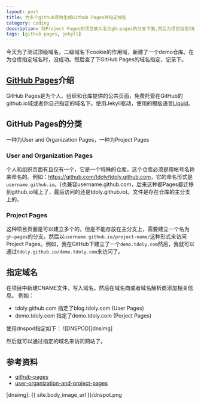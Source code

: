 ```yaml
---
layout: post
title: 为多个github项目生成Github Pages并指定域名
category: coding
description: 将Project Pages的项目放入名为gh-pages的分支下面,然后为项目指定CNAME即可
tags: [github pages, jekyll]
---
```


今天为了测试顶级域名，二级域名下cookie的作用域，新建了一个demo仓库。在为仓库指定域名时，没成功。然后查了下GitHub Pages的域名指定，记录下。

## [GitHub Pages][github-pages]介绍

GitHub Pages是为个人、组织和仓库提供的公共页面，免费托管在GitHub的github.io域或者你自己指定的域名下。使用Jekyll驱动，使用的模版语言[Liquid][liquid]。


## GitHub Pages的分类

一种为User and Organization Pages，一种为Project Pages

### User and Organization Pages

个人和组织页面有且仅有一个，它是一个特殊的仓库。这个仓库必须是用帐号名称来命名的。例如：<https://github.com/tdoly/tdoly.github.com>，它的命名形式是`username.github.io`。(也兼容username.github.com，后来这种都Pages都迁移到github.io域上了，最后访问的还是tdoly.github.io)。文件是存在仓库的主分支上的。

### Project Pages

这种项目页面是可以建立多个的，但是不能存放在主分支上，需要建立一个名为`gh-pages`的分支。然后以`username.github.io/project-name/`这种形式来访问Project Pages。例如，我在GitHub下建立了一个`demo.tdoly.com`然后，我就可以通过`tdoly.github.io/demo.tdoly.com`来访问了。

## 指定域名

在项目中新建CNAME文件，写入域名。然后在域名商或者域名解析商添加相关信息。
例如：

* tdoly.github.com 指定了blog.tdoly.com (User Pages)
* demo.tdoly.com 指定了demo.tdoly.com (Porject Pages)

使用dnspod指定如下：
![DNSPOD][dnsimg]

然后就可以通过指定的域名来访问网站了。

## 参考资料
 
 * [github-pages][github-pages]
 * [user-organization-and-project-pages][github-pages2]

[github-pages]: http://jekyllrb.com/docs/github-pages/
[github-pages2]: https://help.github.com/articles/user-organization-and-project-pages
[liquid]: http://wiki.shopify.com/Liquid
[dnsimg]: {{ site.body_image_url }}/dnspot.png
